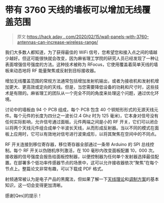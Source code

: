 # 带有 3760 天线的墙板可以增加无线覆盖范围

> 原文:[https://hack aday . com/2020/02/15/wall-panels-with-3760-antennas-can-increase-wireless-range/](https://hackaday.com/2020/02/15/wall-panels-with-3760-antennas-can-increase-wireless-range/)

我们大多数人都知道，为了获得最佳的 WiFi 信号，您希望您和接入点之间的墙越少越好。但这可能很快就会改变，因为麻省理工学院的研究人员已经发现了一种让表面增强信号强度的方法。这种技术被称为 RFocus，它使用覆盖着简单天线的墙板来动态地将 RF 能量聚焦或反射到目标接收器。

增加无线覆盖范围的常规方法通常包括增加发射机输出，或者为接收机和发射机增加更大、更高效或定向的天线。但是，当您需要降低设备的功耗和尺寸时，这些技术是有限的。麻省理工的团队从一个完全不同的角度来处理这个问题，通过优化环境。

讨论中的墙板由 94 个 PCB 组成，每个 PCB 包含 40 个铜矩形形式的无源天线元件。每个元件的长度为四分之一波长(2.4 Ghz 时为 125 毫米)，它本身对信号没有任何实际影响，允许信号通过面板。元件两端之间是小的 RF 开关，它们可以闭合以将两个天线元件组合成单个半波长天线，从而形成反射器。当以不同的模式在面板上应用时，它可以有效地对信号进行波束成形，以将其聚焦在空间中的不同点。

RF 开关连接到移位寄存器，移位寄存器全部通过一条带 Arduino 的 SPI 总线控制。每个 RF 开关以伪随机序列激活，在 100 毫秒内改变面板配置 10，000 次。接收器的信号强度会报告给面板控制器，以便控制器为任何单个发射器选择最佳配置。在部署多个低功率传感器节点的场景中，这可以允许接收器依次“聚焦”在每个节点上。整篇论文非常有趣，可以下载成 PDF 格式。

射频通常被认为是电子产品的黑魔法，但如果了解一下[天线理论](https://hackaday.com/2020/02/04/ham-antennas-from-mit/)和[调制方案](https://hackaday.com/2020/01/28/rf-modulation-crash-course-for-hackers/)的基本知识，这一切会变得更加清晰。

感谢[Qes]的提示！